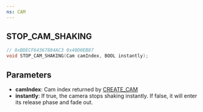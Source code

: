 ```yaml
---
ns: CAM
---
```

## STOP_CAM_SHAKING

```c
// 0xBDECF64367884AC3 0x40D0EB87
void STOP_CAM_SHAKING(Cam camIndex, BOOL instantly);
```


## Parameters
* **camIndex**: Cam index returned by [CREATE_CAM](#_0xC3981DCE61D9E13F)
* **instantly**: If true, the camera stops shaking instantly. If false, it will enter its release phase and fade out.

